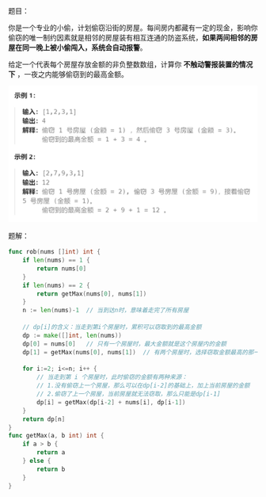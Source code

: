 题目：

你是一个专业的小偷，计划偷窃沿街的房屋。每间房内都藏有一定的现金，影响你偷窃的唯一制约因素就是相邻的房屋装有相互连通的防盗系统，**如果两间相邻的房屋在同一晚上被小偷闯入，系统会自动报警**。

给定一个代表每个房屋存放金额的非负整数数组，计算你 **不触动警报装置的情况下** ，一夜之内能够偷窃到的最高金额。

<img src="198.打家劫舍.assets/image-20231014122045160.png" alt="image-20231014122045160" style="zoom:67%;" />

题解：



```go
func rob(nums []int) int {
    if len(nums) == 1 {
        return nums[0]
    }
    if len(nums) == 2 {
        return getMax(nums[0], nums[1])
    }
    n := len(nums)-1  // 当到达n时，意味着走完了所有房屋

    // dp[i]的含义：当走到第i个房屋时，累积可以窃取到的最高金额
    dp := make([]int, len(nums))
    dp[0] = nums[0]   // 只有一个房屋时，最大金额就是这个房屋内的金额
    dp[1] = getMax(nums[0], nums[1])  // 有两个房屋时，选择窃取金额最高的那一个房屋

    for i:=2; i<=n; i++ {
        // 当走到第 i 个房屋时，此时偷窃的金额有两种来源：
        // 1.没有偷窃上一个房屋，那么可以在dp[i-2]的基础上，加上当前房屋的金额
        // 2.偷窃了上一个房屋，当前房屋就无法窃取，那么只能是dp[i-1]
        dp[i] = getMax(dp[i-2] + nums[i], dp[i-1])
    }
    return dp[n]
}
func getMax(a, b int) int {
    if a > b {
        return a
    } else {
        return b
    }
}
```

